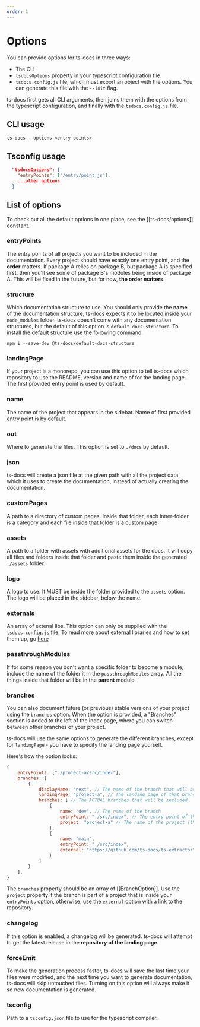 ```yaml
---
order: 1
---
```


# Options

You can provide options for ts-docs in three ways:

- The CLI
- `tsdocsOptions` property in your typescript configuration file.
- `tsdocs.config.js` file, which must export an object with the options. You can generate this file with the `--init` flag.

ts-docs first gets all CLI arguments, then joins them with the options from the typescript configuration, and finally with the `tsdocs.config.js` file. 

## CLI usage

```ts-docs --options <entry points>```

## Tsconfig usage

```json
  "tsdocsOptions": {
    "entryPoints": ["/entry/point.js"],
    ...other options
  }
```

## List of options

To check out all the default options in one place, see the [[ts-docs/options]] constant.

### entryPoints

The entry points of all projects you want to be included in the documentation. Every project should have exactly one entry point, and the **order** matters. If package A relies on package B, but package A is specified first, then you'll see some of package B's modules being inside of package A. This will be fixed in the future, but for now, **the order matters**.

### structure

Which documentation structure to use. You should only provide the **name** of the documentation structure, ts-docs expects it to be located inside your `node_modules` folder. ts-docs doesn't come with any documentation structures, but the default of this option is `default-docs-structure`. To install the default structure use the following command:

```
npm i --save-dev @ts-docs/default-docs-structure
```

### landingPage

If your project is a monorepo, you can use this option to tell ts-docs which repository to use the README, version and name of for the landing page. The first provided entry point is used by default. 

### name

The name of the project that appears in the sidebar. Name of first provided entry point is by default.

### out

Where to generate the files. This option is set to `./docs` by default.

### json

ts-docs will create a json file at the given path with all the project data which it uses to create the documentation, instead of actually creating the documentation.

### customPages

A path to a directory of custom pages. Inside that folder, each inner-folder is a category and each file inside that folder is a custom page.

### assets

A path to a folder with assets with additional assets for the docs. It will copy all files and folders inside that folder and paste them inside the generated `./assets` folder.

### logo

A logo to use. It MUST be inside the folder provided to the `assets` option. The logo will be placed in the sidebar, below the name. 

### externals

An array of extenal libs. This option can only be supplied with the `tsdocs.config.js` file. To read more about external libraries and how to set them up, go [here](https://ts-docs.github.io/ts-docs/pages/Guides/Externals.html) 

### passthroughModules

If for some reason you don't want a specific folder to become a module, include the name of the folder it in the `passthroughModules` array. All the things inside that folder will be in the **parent** module. 

### branches

You can also document future (or previous) stable versions of your project using the `branches` option. When the option is provided, a "Branches" section is added to the left of the index page, where you can switch between other branches of your project.

ts-docs will use the same options to generate the different branches, except for `landingPage` - you have to specify the landing page yourself.

Here's how the option looks:

```js
{
    entryPoints: ["./project-a/src/index"],
    branches: [
        {
            displayName: "next", // The name of the branch that will be displayed, can be anything you want
            landingPage: "project-a", // The landing page of that branch
            branches: [ // The ACTUAL branches that will be included
                {
                    name: "dev", // The name of the branch
                    entryPoint: "./src/index", // The entry point of the project, relative to the root directory of the project
                    project: "project-a" // The name of the project (the name in package.json)
                },
                {
                    name: "main",
                    entryPoint: "./src/index",
                    external: "https://github.com/ts-docs/ts-extractor" // Link to the repository
                }
            ]
        }
    ],
}
```

The `branches` property should be an array of [[BranchOption]]. Use the `project` property if the branch is part of a project that is inside your `entryPoints` option, otherwise, use the `external` option with a link to the repository.


### changelog

If this option is enabled, a changelog will be generated. ts-docs will attempt to get the latest release in the **repository of the landing page**.

### forceEmit

To make the generation process faster, ts-docs will save the last time your files were modified, and the next time you want to generate documentation, ts-docs will skip untouched files. Turning on this option will always make it so new documentation is generated.

### tsconfig

Path to a `tsconfig.json` file to use for the typescript compiler.